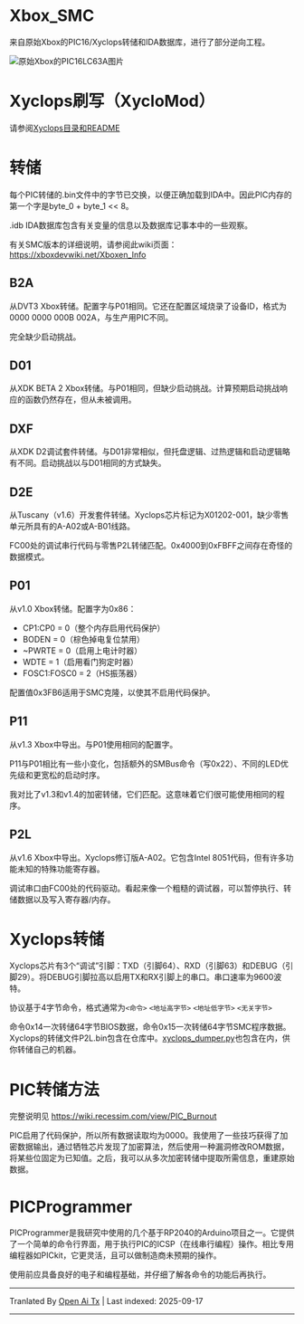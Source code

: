 # Xbox_SMC
来自原始Xbox的PIC16/Xyclops转储和IDA数据库，进行了部分逆向工程。

![原始Xbox的PIC16LC63A图片](https://raw.githubusercontent.com/Prehistoricman/Xbox_SMC/master/pic16lc63a.jpg)

# Xyclops刷写（XycloMod）
请参阅[Xyclops目录和README](/Xyclops)

# 转储
每个PIC转储的.bin文件中的字节已交换，以便正确加载到IDA中。因此PIC内存的第一个字是byte_0 + byte_1 << 8。

.idb IDA数据库包含有关变量的信息以及数据库记事本中的一些观察。

有关SMC版本的详细说明，请参阅此wiki页面：https://xboxdevwiki.net/Xboxen_Info

## B2A
从DVT3 Xbox转储。配置字与P01相同。它还在配置区域烧录了设备ID，格式为0000 0000 000B 002A，与生产用PIC不同。

完全缺少启动挑战。

## D01
从XDK BETA 2 Xbox转储。与P01相同，但缺少启动挑战。计算预期启动挑战响应的函数仍然存在，但从未被调用。

## DXF
从XDK D2调试套件转储。与D01非常相似，但托盘逻辑、过热逻辑和启动逻辑略有不同。启动挑战以与D01相同的方式缺失。

## D2E
从Tuscany（v1.6）开发套件转储。Xyclops芯片标记为X01202-001，缺少零售单元所具有的A-A02或A-B01线路。

FC00处的调试串行代码与零售P2L转储匹配。0x4000到0xFBFF之间存在奇怪的数据模式。

## P01
从v1.0 Xbox转储。配置字为0x86：
- CP1:CP0 = 0（整个内存启用代码保护）
- BODEN = 0（棕色掉电复位禁用）
- ~PWRTE = 0（启用上电计时器）
- WDTE = 1（启用看门狗定时器）
- FOSC1:FOSC0 = 2（HS振荡器）

配置值0x3FB6适用于SMC克隆，以使其不启用代码保护。
## P11
从v1.3 Xbox中导出。与P01使用相同的配置字。

P11与P01相比有一些小变化，包括额外的SMBus命令（写0x22）、不同的LED优先级和更宽松的启动时序。

我对比了v1.3和v1.4的加密转储，它们匹配。这意味着它们很可能使用相同的程序。

## P2L
从v1.6 Xbox中导出。Xyclops修订版A-A02。它包含Intel 8051代码，但有许多功能未知的特殊功能寄存器。

调试串口由FC00处的代码驱动。看起来像一个粗糙的调试器，可以暂停执行、转储数据以及写入寄存器/内存。

# Xyclops转储

Xyclops芯片有3个“调试”引脚：TXD（引脚64）、RXD（引脚63）和DEBUG（引脚29）。将DEBUG引脚拉高以启用TX和RX引脚上的串口。串口速率为9600波特。

协议基于4字节命令，格式通常为`<命令>` `<地址高字节>` `<地址低字节>` `<无关字节>`

命令0x14一次转储64字节BIOS数据，命令0x15一次转储64字节SMC程序数据。Xyclops的转储文件P2L.bin包含在仓库中。[xyclops_dumper.py](/Xyclops/xyclops_dumper.py)也包含在内，供你转储自己的机器。

# PIC转储方法
完整说明见 https://wiki.recessim.com/view/PIC_Burnout

PIC启用了代码保护，所以所有数据读取均为0000。我使用了一些技巧获得了加密数据输出，通过牺牲芯片发现了加密算法，然后使用一种漏洞修改ROM数据，将某些位固定为已知值。之后，我可以从多次加密转储中提取所需信息，重建原始数据。

# PICProgrammer
PICProgrammer是我研究中使用的几个基于RP2040的Arduino项目之一。它提供了一个简单的命令行界面，用于执行PIC的ICSP（在线串行编程）操作。相比专用编程器如PICkit，它更灵活，且可以做制造商未预期的操作。

使用前应具备良好的电子和编程基础，并仔细了解各命令的功能后再执行。



---

Tranlated By [Open Ai Tx](https://github.com/OpenAiTx/OpenAiTx) | Last indexed: 2025-09-17

---